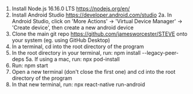 1. Install Node.js 16.16.0 LTS https://nodejs.org/en/
2. Install Android Studio https://developer.android.com/studio
2a. In Android Studio, click on 'More Actions' -> 'Virtual Device Manager' -> 'Create device', then create a new android device
3. Clone the main git repo https://github.com/jamesworcester/STEVE onto your system (eg. using GitHub Desktop)
4. In a terminal, cd into the root directory of the program
5. In the root directory in your terminal, run: 
          npm install --legacy-peer-deps
5a. If using a mac, run:
          npx pod-install
6. Run:
          npm start
7. Open a new terminal (don't close the first one) and cd into the root directory of the program
8. In that new terminal, run:
          npx react-native run-android
